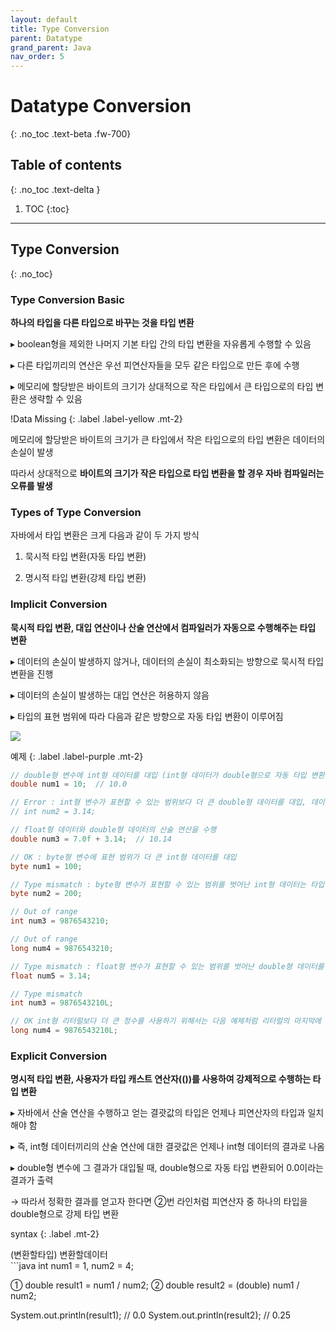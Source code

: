 ```yaml
---
layout: default
title: Type Conversion
parent: Datatype
grand_parent: Java
nav_order: 5
---
```


# Datatype Conversion
{: .no_toc .text-beta .fw-700}

## Table of contents
{: .no_toc .text-delta }

1. TOC
{:toc}

---

## Type Conversion
{: .no_toc}

### Type Conversion Basic

**하나의 타입을 다른 타입으로 바꾸는 것을 타입 변환**

&#9656; boolean형을 제외한 나머지 기본 타입 간의 타입 변환을 자유롭게 수행할 수 있음
 
&#9656; 다른 타입끼리의 연산은 우선 피연산자들을 모두 같은 타입으로 만든 후에 수행
 
&#9656; 메모리에 할당받은 바이트의 크기가 상대적으로 작은 타입에서 큰 타입으로의 타입 변환은 생략할 수 있음

!Data Missing
{: .label .label-yellow .mt-2}
<div class="code-example" markdown="1">
메모리에 할당받은 바이트의 크기가 큰 타입에서 작은 타입으로의 타입 변환은 데이터의 손실이 발생

따라서 상대적으로 **바이트의 크기가 작은 타입으로 타입 변환을 할 경우 자바 컴파일러는 오류를 발생**
</div>

### Types of Type Conversion

자바에서 타입 변환은 크게 다음과 같이 두 가지 방식

1. 묵시적 타입 변환(자동 타입 변환)

2. 명시적 타입 변환(강제 타입 변환)

### Implicit Conversion

**묵시적 타입 변환, 대입 연산이나 산술 연산에서 컴파일러가 자동으로 수행해주는 타입 변환**

&#9656; 데이터의 손실이 발생하지 않거나, 데이터의 손실이 최소화되는 방향으로 묵시적 타입 변환을 진행

&#9656; 데이터의 손실이 발생하는 대입 연산은 허용하지 않음

&#9656; 타입의 표현 범위에 따라 다음과 같은 방향으로 자동 타입 변환이 이루어짐

![](https://gekdev.github.io/docs/java/datatype/example/imc.jpg)

예제
{: .label .label-purple .mt-2}
```java
// double형 변수에 int형 데이터를 대입 (int형 데이터가 double형으로 자동 타입 변환)
double num1 = 10;  // 10.0

// Error : int형 변수가 표현할 수 있는 범위보다 더 큰 double형 데이터를 대입, 데이터의 손실이 발생
// int num2 = 3.14; 

// float형 데이터와 double형 데이터의 산술 연산을 수행
double num3 = 7.0f + 3.14;  // 10.14

// OK : byte형 변수에 표현 범위가 더 큰 int형 데이터를 대입
byte num1 = 100;        

// Type mismatch : byte형 변수가 표현할 수 있는 범위를 벗어난 int형 데이터는 타입 변환되지 못하고, 오류를 발생
byte num2 = 200;       

// Out of range
int num3 = 9876543210;  

// Out of range
long num4 = 9876543210; 

// Type mismatch : float형 변수가 표현할 수 있는 범위를 벗어난 double형 데이터를 대입하므로, 오류를 발생
float num5 = 3.14;      

// Type mismatch
int num3 = 9876543210L; 

// OK int형 리터럴보다 더 큰 정수를 사용하기 위해서는 다음 예제처럼 리터럴의 마지막에 L이나 l 접미사를 추가하여 long형 리터럴로 명시
long num4 = 9876543210L; 
```

### Explicit Conversion

**명시적 타입 변환, 사용자가 타입 캐스트 연산자(())를 사용하여 강제적으로 수행하는 타입 변환**

&#9656; 자바에서 산술 연산을 수행하고 얻는 결괏값의 타입은 언제나 피연산자의 타입과 일치해야 함

&#9656; 즉, int형 데이터끼리의 산술 연산에 대한 결괏값은 언제나 int형 데이터의 결과로 나옴

&#9656; double형 변수에 그 결과가 대입될 때, double형으로 자동 타입 변환되어 0.0이라는 결과가 출력

&#8594; 따라서 정확한 결과를 얻고자 한다면 ②번 라인처럼 피연산자 중 하나의 타입을 double형으로 강제 타입 변환

syntax
{: .label .mt-2}
<div class="code-example" markdown="1">
(변환할타입) 변환할데이터
</div>
```java
int num1 = 1, num2 = 4;

① double result1 = num1 / num2;
② double result2 = (double) num1 / num2;

System.out.println(result1); // 0.0
System.out.println(result2); // 0.25
```
